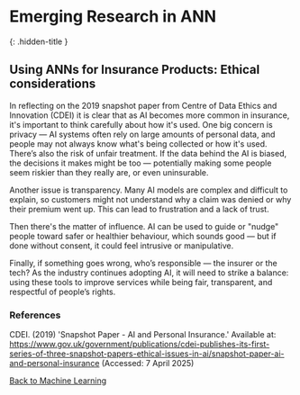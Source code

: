 # Emerging Research in ANN
{: .hidden-title }

## Using ANNs for Insurance Products: Ethical considerations 

In reflecting on the 2019 snapshot paper from Centre of Data Ethics and Innovation (CDEI) it is clear that as AI becomes more common in insurance, it's important to think carefully about how it's used. One big concern is privacy — AI systems often rely on large amounts of personal data, and people may not always know what's being collected or how it's used. There’s also the risk of unfair treatment. If the data behind the AI is biased, the decisions it makes might be too — potentially making some people seem riskier than they really are, or even uninsurable.

Another issue is transparency. Many AI models are complex and difficult to explain, so customers might not understand why a claim was denied or why their premium went up. This can lead to frustration and a lack of trust.

Then there's the matter of influence. AI can be used to guide or "nudge" people toward safer or healthier behaviour, which sounds good — but if done without consent, it could feel intrusive or manipulative.

Finally, if something goes wrong, who’s responsible — the insurer or the tech? As the industry continues adopting AI, it will need to strike a balance: using these tools to improve services while being fair, transparent, and respectful of people’s rights.

### References

CDEI. (2019) 'Snapshot Paper - AI and Personal Insurance.' Available at: https://www.gov.uk/government/publications/cdei-publishes-its-first-series-of-three-snapshot-papers-ethical-issues-in-ai/snapshot-paper-ai-and-personal-insurance (Accessed: 7 April 2025)

[Back to Machine Learning](/machine_learning/)